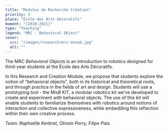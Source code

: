 ```yaml
---
title: "Modules de Recherche Création"
priority: 9
place: "École des Arts Décoratifs"
moment: "[2018-2021]"
type: "Teaching"
legend: "MRC - Behavioral Object"
cover:
  src: "/images/research/mrc-ensad.jpg"
  alt: ""
---
```


The MRC _Behavioral Objects_ is an introduction to robotics designed for third-year students at the École des Arts Décoratifs.

In this Research and Creation Module, we propose that students explore the notion of "behavioral objects", both in its historical and theoretical roots, and through practice in the fields of art and design. Students will use a prototyping tool - the MisB KIT, a modular robotics kit we've developed to create and experiment with behavioral objects. The use of this kit will enable students to familiarize themselves with robotics around notions of interaction and collective expressiveness, while embedding this reflection within their own creative process.

_Team: Raphaëlle Kerbrat, Olivain Porry, Filipe Pais._